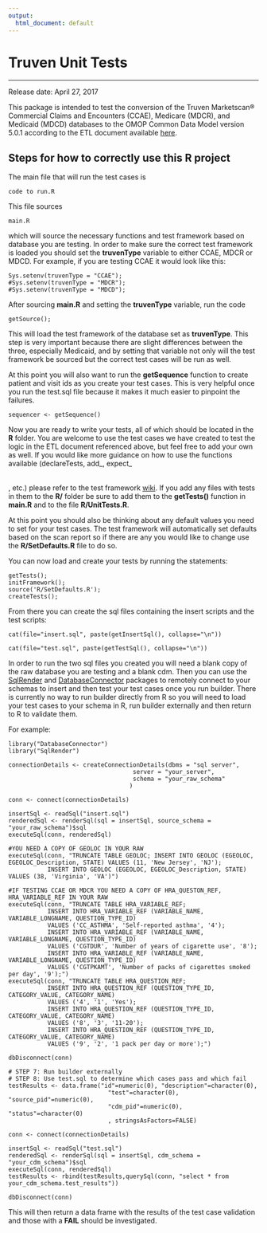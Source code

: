 ```yaml
---
output:
  html_document: default
---
```

# Truven Unit Tests
***

Release date: April 27, 2017

This package is intended to test the conversion of the Truven Marketscan® Commercial Claims and Encounters (CCAE), Medicare (MDCR), and Medicaid (MDCD) databases to the OMOP Common Data Model version 5.0.1 according to the ETL document available [here](https://github.com/OHDSI/ETL-CDMBuilder/tree/master/man/TRUVEN_CCAE_MDCR).

## Steps for how to correctly use this R project

The main file that will run the test cases is 

```{r eval=FALSE}
code to run.R
```

This file sources 

```{r, eval=FALSE}
main.R
```

which will source the necessary functions and test framework based on database you are testing. In order to make sure the correct test framework is loaded you should set the **truvenType** variable to either CCAE, MDCR or MDCD. For example, if you are testing CCAE it would look like this:

```{r, eval=FALSE}
Sys.setenv(truvenType = "CCAE");
#Sys.setenv(truvenType = "MDCR");
#Sys.setenv(truvenType = "MDCD");
```

After sourcing **main.R** and setting the **truvenType** variable, run the code 

```{r, eval=FALSE}
getSource();
```

This will load the test framework of the database set as **truvenType**. This step is very important because there are slight differences between the three, especially Medicaid, and by setting that variable not only will the test framework be sourced but the correct test cases will be run as well. 

At this point you will also want to run the **getSequence** function to create patient and visit ids as you create your test cases. This is very helpful once you run the test.sql file because it makes it much easier to pinpoint the failures.

```{r, eval=FALSE}
sequencer <- getSequence()
```

Now you are ready to write your tests, all of which should be located in the **R** folder. You are welcome to use the test cases we have created to test the logic in the ETL document referenced above, but feel free to add your own as well. If you would like more guidance on how to use the functions available (declareTests, add_<table name>, expect_<table name>, etc.) please refer to the test framework [wiki](http://www.ohdsi.org/web/wiki/doku.php?id=documentation:software:whiterabbit:test_framework). If you add any files with tests in them to the **R/** folder be sure to add them to the **getTests()** function in **main.R** and to the file **R/UnitTests.R**.

At this point you should also be thinking about any default values you need to set for your test cases. The test framework will automatically set defaults based on the scan report so if there are any you would like to change use the **R/SetDefaults.R** file to do so.

You can now load and create your tests by running the statements:

```{r,eval=FALSE}
getTests();
initFramework();
source('R/SetDefaults.R');
createTests();
```

From there you can create the sql files containing the insert scripts and the test scripts:

```{r, eval=FALSE}
cat(file="insert.sql", paste(getInsertSql(), collapse="\n"))

cat(file="test.sql", paste(getTestSql(), collapse="\n"))
```

In order to run the two sql files you created you will need a blank copy of the raw database you are testing and a blank cdm. Then you can use the [SqlRender](https://github.com/ohdsi/sqlrender) and [DatabaseConnector](https://github.com/ohdsi/databaseconnector) packages to remotely connect to your schemas to insert and then test your test cases once you run builder. There is currently no way to run builder directly from R so you will need to load your test cases to your schema in R, run builder externally and then return to R to validate them.

For example:

```{r,eval=FALSE}
library("DatabaseConnector")
library("SqlRender")

connectionDetails <- createConnectionDetails(dbms = "sql server",
                                   server = "your_server",
                                   schema = "your_raw_schema"
                                  )

conn <- connect(connectionDetails)

insertSql <- readSql("insert.sql")
renderedSql <- renderSql(sql = insertSql, source_schema = "your_raw_schema")$sql
executeSql(conn, renderedSql)

#YOU NEED A COPY OF GEOLOC IN YOUR RAW
executeSql(conn, "TRUNCATE TABLE GEOLOC; INSERT INTO GEOLOC (EGEOLOC, EGEOLOC_Description, STATE) VALUES (11, 'New Jersey', 'NJ');
           INSERT INTO GEOLOC (EGEOLOC, EGEOLOC_Description, STATE) VALUES (38, 'Virginia', 'VA')")

#IF TESTING CCAE OR MDCR YOU NEED A COPY OF HRA_QUESTON_REF, HRA_VARIABLE_REF IN YOUR RAW
executeSql(conn, "TRUNCATE TABLE HRA_VARIABLE_REF;
           INSERT INTO HRA_VARIABLE_REF (VARIABLE_NAME, VARIABLE_LONGNAME, QUESTION_TYPE_ID) 
           VALUES ('CC_ASTHMA', 'Self-reported asthma', '4');
           INSERT INTO HRA_VARIABLE_REF (VARIABLE_NAME, VARIABLE_LONGNAME, QUESTION_TYPE_ID) 
           VALUES ('CGTDUR', 'Number of years of cigarette use', '8');
           INSERT INTO HRA_VARIABLE_REF (VARIABLE_NAME, VARIABLE_LONGNAME, QUESTION_TYPE_ID) 
           VALUES ('CGTPKAMT', 'Number of packs of cigarettes smoked per day', '9');")
executeSql(conn, "TRUNCATE TABLE HRA_QUESTION_REF;
           INSERT INTO HRA_QUESTION_REF (QUESTION_TYPE_ID, CATEGORY_VALUE, CATEGORY_NAME) 
           VALUES ('4', '1', 'Yes');
           INSERT INTO HRA_QUESTION_REF (QUESTION_TYPE_ID, CATEGORY_VALUE, CATEGORY_NAME) 
           VALUES ('8', '3', '11-20');
           INSERT INTO HRA_QUESTION_REF (QUESTION_TYPE_ID, CATEGORY_VALUE, CATEGORY_NAME) 
           VALUES ('9', '2', '1 pack per day or more');")

dbDisconnect(conn)

# STEP 7: Run builder externally
# STEP 8: Use test.sql to determine which cases pass and which fail
testResults <- data.frame("id"=numeric(0), "description"=character(0), 
                            "test"=character(0), "source_pid"=numeric(0), 
                            "cdm_pid"=numeric(0), "status"=character(0)
                            , stringsAsFactors=FALSE)

conn <- connect(connectionDetails)

insertSql <- readSql("test.sql")
renderedSql <- renderSql(sql = insertSql, cdm_schema = "your_cdm_schema")$sql
executeSql(conn, renderedSql)
testResults <- rbind(testResults,querySql(conn, "select * from your_cdm_schema.test_results"))

dbDisconnect(conn)
```

This will then return a data frame with the results of the test case validation and those with a **FAIL** should be investigated.
